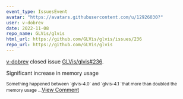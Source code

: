 ```yaml
---
event_type: IssuesEvent
avatar: "https://avatars.githubusercontent.com/u/12926030?"
user: v-dobrev
date: 2022-11-08
repo_name: GLVis/glvis
html_url: https://github.com/GLVis/glvis/issues/236
repo_url: https://github.com/GLVis/glvis
---
```


<a href='https://github.com/v-dobrev' target='_blank'>v-dobrev</a> closed issue <a href='https://github.com/GLVis/glvis/issues/236' target='_blank'>GLVis/glvis#236</a>.

<p>Significant increase in memory usage</p><small>Something happened between `glvis-4.0` and `glvis-4.1 `that more than doubled the memory usage...</small><a href='https://github.com/GLVis/glvis/issues/236' target='_blank'>View Comment</a>